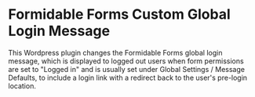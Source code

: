 # Formidable Forms Custom Global Login Message
This Wordpress plugin changes the Formidable Forms global login message, which is displayed to logged out users when form permissions are set to "Logged in" and is usually set under Global Settings / Message Defaults, to include a login link with a redirect back to the user's pre-login location.
